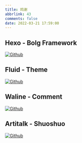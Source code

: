 ```yaml
---
title: 鸣谢
abbrlink: 43
comments: false
date: 2022-03-21 17:59:00
---
```


<div class="markdown-body">

## Hexo - Bolg Framework

[![Github](https://opengraph.githubassets.com/-/hexojs/hexo?<40)](https://hexo.io)

## Fluid - Theme

[![Github](https://opengraph.githubassets.com/-/fluid-dev/hexo-theme-fluid?<40)](https://github.com/fluid-dev/hexo-theme-fluid)

## Waline - Comment

[![Github](https://opengraph.githubassets.com/-/walinejs/waline?<40)](https://waline.js.org)

## Artitalk - Shuoshuo

[![Github](https://opengraph.githubassets.com/-/ArtitalkJS/Artitalk?<40)](https://artitalk.js.org)

</div>